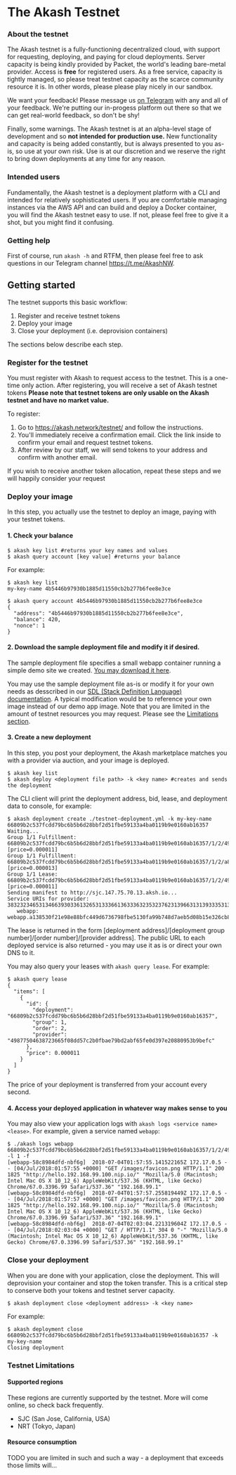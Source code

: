 # The Akash Testnet

### About the testnet
The Akash testnet is a fully-functioning decentralized cloud, with support for requesting, deploying, and paying for cloud deployments. Server capacity is being kindly provided by Packet, the world's leading bare-metal provider. Access is **free** for registered users. As a free service, capacity is tightly managed, so please treat testnet capacity as the scarce community resource it is.  In other words, please please play nicely in our sandbox.


We want your feedback!  Please message us [on Telegram](https://t.me/AkashNW) with any and all of your feedback.  We're putting our in-progess platform out there so that we can get real-world feedback, so don't be shy!


Finally, some warnings. The Akash testnet is at an alpha-level stage of development and so **not intended for production use.**  New functionality and capacity is being added constantly, but is always presented to you as-is, so use at your own risk. Use is at our discretion and we reserve the right to bring down deployments at any time for any reason.

### Intended users
Fundamentally, the Akash testnet is a deployment platform with a CLI and intended for relatively sophisticated users.  If you are comfortable managing instances via the AWS API and can build and deploy a Docker container, you will find the Akash testnet easy to use.  If not, please feel free to give it a shot, but you might find it confusing.

### Getting help
First of course, run `akash -h` and RTFM, then please feel free to ask questions in our Telegram channel https://t.me/AkashNW.


## Getting started
The testnet supports this basic workflow:
 1. Register and receive testnet tokens
 1. Deploy your image
 1. Close your deployment (i.e. deprovision containers)

The sections below describe each step.


### Register for the testnet
You must register with Akash to request access to the testnet. This is a one-time only action.  After registering, you will receive a set of Akash testnet tokens **Please note that testnet tokens are only usable on the Akash testnet and have no market value.**


To register:
   1. Go to https://akash.network/testnet/ and follow the instructions.
   1. You'll immediately receive a confirmation email.  Click the link inside to confirm your email and request testnet tokens.
   1. After review by our staff, we will send tokens to your address and confirm with another email.

If you wish to receive another token allocation, repeat these steps and we will happily consider your request


### Deploy your image
In this step, you actually use the testnet to deploy an image, paying with your testnet tokens.

#### 1. Check your balance
```
$ akash key list #returns your key names and values
$ akash query account [key value] #returns your balance
```
For example:
```
$ akash key list
my-key-name 4b5446b97930b1885d11550cb2b277b6fee8e3ce

$ akash query account 4b5446b97930b1885d11550cb2b277b6fee8e3ce
{
  "address": "4b5446b97930b1885d11550cb2b277b6fee8e3ce",
  "balance": 420,
  "nonce": 1
}
```
#### 2. Download the sample deployment file and modify it if desired. 
The sample deployment file specifies a small webapp container running a simple demo site we created.  [You may download it here](testnet-deployment.yml).


You may use the sample deployment file as-is or modify it for your own needs as desscribed in our [SDL (Stack Definition Language) documentation](../sdl.md). A typical modification would be to reference your own image instead of our demo app image.  Note that you are limited in the amount of testnet resources you may request. Please see the [Limitations section](#testnet-limitations).

#### 3. Create a new deployment
In this step, you post your deployment, the Akash marketplace matches you with a provider via auction, and your image is deployed.
 ```
 $ akash key list
 $ akash deploy <deployment file path> -k <key name> #creates and sends the deployment
 ```
 The CLI client will print the deployment address, bid, lease, and deployment data to console, for example:
 ```
$ akash deployment create ./testnet-deployment.yml -k my-key-name
66809b2c537fcdd79bc6b5b6d28bbf2d51fbe59133a4ba0119b9e0160ab16357
Waiting...
Group 1/1 Fulfillment: 66809b2c537fcdd79bc6b5b6d28bbf2d51fbe59133a4ba0119b9e0160ab16357/1/2/49877504638723665f08dd57c2b0fbae79bd2abf65fe0d397e20880953b9befc [price=0.000011]
Group 1/1 Fulfillment: 66809b2c537fcdd79bc6b5b6d28bbf2d51fbe59133a4ba0119b9e0160ab16357/1/2/a8954503bdd62134bf691c954d4eba3099952424ed708c7b69afeecaa8f9b38f [price=0.000013]
Group 1/1 Lease: 66809b2c537fcdd79bc6b5b6d28bbf2d51fbe59133a4ba0119b9e0160ab16357/1/2/49877504638723665f08dd57c2b0fbae79bd2abf65fe0d397e20880953b9befc [price=0.000011]
Sending manifest to http://sjc.147.75.70.13.aksh.io...
Service URIs for provider: 38323234653134663930336132653133366136333632353237623139663131393335313937313735636236393938313934303933336161303434353961326139
	webapp: webapp.a138530f21e98e88bfc449d6736798fbe5130fa99b748d7aeb5d08b15e326cb8.147.75.70.13.aksh.io
```
The lease is returned in the form [deployment address]/[deployment group number]/[order number]/[provider address]. The public URL to each deployed service is also returned - you may use it as is or direct your own DNS to it.

You may also query your leases with `akash query lease`. For example:
```
$ akash query lease
{
  "items": [
    {
      "id": {
        "deployment": "66809b2c537fcdd79bc6b5b6d28bbf2d51fbe59133a4ba0119b9e0160ab16357",
        "group": 1,
        "order": 2,
        "provider": "49877504638723665f08dd57c2b0fbae79bd2abf65fe0d397e20880953b9befc"
      },
      "price": 0.000011
    }
  ]
}

```
The price of your deployment is transferred from your account every second.

#### 4.  Access your deployed application in whatever way makes sense to you
You may also view your application logs with `akash logs <service name> <lease>`. For example, given a service named `webapp`:

```
$ ./akash logs webapp 66809b2c537fcdd79bc6b5b6d28bbf2d51fbe59133a4ba0119b9e0160ab16357/1/2/49877504638723665f08dd57c2b0fbae79bd2abf65fe0d397e20880953b9befc -l 1 -f
[webapp-58c8984dfd-nbf6g]  2018-07-04T01:57:55.141522165Z 172.17.0.5 - - [04/Jul/2018:01:57:55 +0000] "GET /images/favicon.png HTTP/1.1" 200 1825 "http://hello.192.168.99.100.nip.io/" "Mozilla/5.0 (Macintosh; Intel Mac OS X 10_12_6) AppleWebKit/537.36 (KHTML, like Gecko) Chrome/67.0.3396.99 Safari/537.36" "192.168.99.1"
[webapp-58c8984dfd-nbf6g]  2018-07-04T01:57:57.255819449Z 172.17.0.5 - - [04/Jul/2018:01:57:57 +0000] "GET /images/favicon.png HTTP/1.1" 200 1825 "http://hello.192.168.99.100.nip.io/" "Mozilla/5.0 (Macintosh; Intel Mac OS X 10_12_6) AppleWebKit/537.36 (KHTML, like Gecko) Chrome/67.0.3396.99 Safari/537.36" "192.168.99.1"
[webapp-58c8984dfd-nbf6g]  2018-07-04T02:03:04.221319604Z 172.17.0.5 - - [04/Jul/2018:02:03:04 +0000] "GET / HTTP/1.1" 304 0 "-" "Mozilla/5.0 (Macintosh; Intel Mac OS X 10_12_6) AppleWebKit/537.36 (KHTML, like Gecko) Chrome/67.0.3396.99 Safari/537.36" "192.168.99.1"
```

### Close your deployment
When you are done with your application, close the deployment. This will deprovision your container and stop the token transfer. This is a critical step to conserve both your tokens and testnet server capacity.
```
$ akash deployment close <deployment address> -k <key name>
```

For example:
```
$ akash deployment close 66809b2c537fcdd79bc6b5b6d28bbf2d51fbe59133a4ba0119b9e0160ab16357 -k my-key-name
Closing deployment
```


### Testnet Limitations

#### Supported regions
These regions are currently supported by the testnet. More will come online, so check back frequently.
 - SJC (San Jose, California, USA)
 - NRT (Tokyo, Japan)

#### Resource consumption
TODO
you are limited in such and such a way - a deployment that exceeds those limits will...










